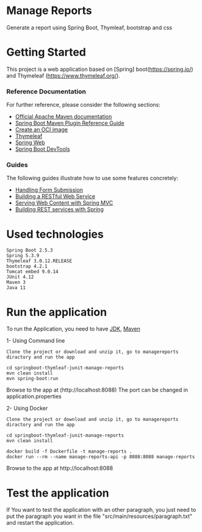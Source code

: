 # Manage Reports

Generate a report using Spring Boot, Thymleaf, bootstrap and css

# Getting Started

This project is a web application based on [Spring] boot(https://spring.io/) and Thymeleaf (https://www.thymeleaf.org/).

### Reference Documentation
For further reference, please consider the following sections:

* [Official Apache Maven documentation](https://maven.apache.org/guides/index.html)
* [Spring Boot Maven Plugin Reference Guide](https://docs.spring.io/spring-boot/docs/2.5.3/maven-plugin/reference/html/)
* [Create an OCI image](https://docs.spring.io/spring-boot/docs/2.5.3/maven-plugin/reference/html/#build-image)
* [Thymeleaf](https://docs.spring.io/spring-boot/docs/2.5.3/reference/htmlsingle/#boot-features-spring-mvc-template-engines)
* [Spring Web](https://docs.spring.io/spring-boot/docs/2.5.3/reference/htmlsingle/#boot-features-developing-web-applications)
* [Spring Boot DevTools](https://docs.spring.io/spring-boot/docs/2.5.3/reference/htmlsingle/#using-boot-devtools)

### Guides
The following guides illustrate how to use some features concretely:

* [Handling Form Submission](https://spring.io/guides/gs/handling-form-submission/)
* [Building a RESTful Web Service](https://spring.io/guides/gs/rest-service/)
* [Serving Web Content with Spring MVC](https://spring.io/guides/gs/serving-web-content/)
* [Building REST services with Spring](https://spring.io/guides/tutorials/bookmarks/)


# Used technologies
    Spring Boot 2.5.3
    Spring 5.3.9
    Thymeleaf 3.0.12.RELEASE
    bootstrap 4.2.1
    Tomcat embed 9.0.14
    JUnit 4.12
    Maven 3
    Java 11

# Run the application

To run the Application, you need to have [JDK](http://www.oracle.com/technetwork/java/javase/downloads/index.html), [Maven](https://maven.apache.org/) 

1- Using Command line

```
Clone the project or download and unzip it, go to managereports diractory and run the app

cd springboot-thymleaf-junit-manage-reports
mvn clean install
mvn spring-boot:run
```
Browse to the app at (http://localhost:8088)
The port can be changed in application.properties

2- Using Docker

```
Clone the project or download and unzip it, go to managereports diractory and run the app

cd springboot-thymleaf-junit-manage-reports
mvn clean install

docker build -f Dockerfile -t manage-reports .
docker run --rm --name manage-reports-api -p 8088:8088 manage-reports
```
Browse to the app at http://localhost:8088



# Test the application

If You want to test the application with an other paragraph, you just need to put the paragraph you want in the file "src/main/resources/paragraph.txt" and restart the application.
